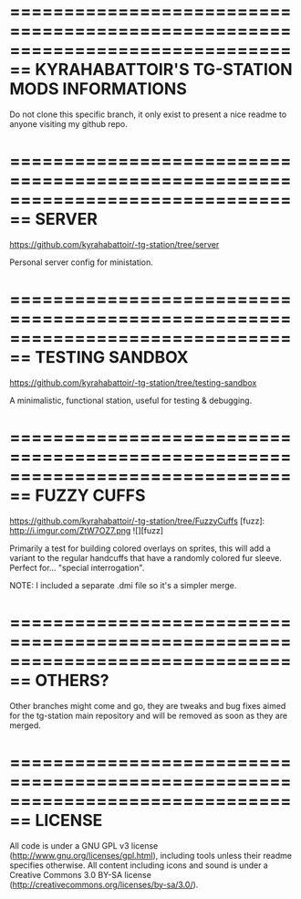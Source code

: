 ================================================================================
KYRAHABATTOIR'S TG-STATION MODS INFORMATIONS
================================================================================
Do not clone this specific branch, it only exist to present a nice readme to
anyone visiting my github repo.

================================================================================
SERVER
================================================================================
https://github.com/kyrahabattoir/-tg-station/tree/server

Personal server config for ministation.

================================================================================
TESTING SANDBOX
================================================================================
https://github.com/kyrahabattoir/-tg-station/tree/testing-sandbox

A minimalistic, functional station, useful for testing & debugging.

================================================================================
FUZZY CUFFS
================================================================================
https://github.com/kyrahabattoir/-tg-station/tree/FuzzyCuffs
[fuzz]: http://i.imgur.com/ZtW7OZ7.png
![][fuzz]

Primarily a test for building colored overlays on sprites, this will add a
variant to the regular handcuffs that have a randomly colored fur sleeve.
Perfect for... "special interrogation".

NOTE: I included a separate .dmi file so it's a simpler merge.

================================================================================
OTHERS?
================================================================================
Other branches might come and go, they are tweaks and bug fixes aimed for the
tg-station main repository and will be removed as soon as they are merged.

================================================================================
LICENSE
================================================================================

All code is under a GNU GPL v3 license (http://www.gnu.org/licenses/gpl.html),
including tools unless their readme specifies otherwise.
All content including icons and sound is under a Creative Commons 3.0 BY-SA
license (http://creativecommons.org/licenses/by-sa/3.0/).
